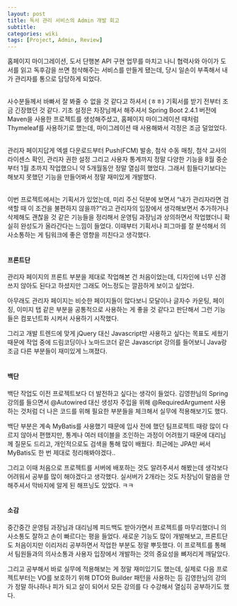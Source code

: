 ```yaml
---
layout: post
title: 독서 관리 서비스의 Admin 개발 회고
subtitle: 
categories: wiki
tags: [Project, Admin, Review]
---
```

홈페이지 마이그레이션, 도서 단행본 API 구현 업무를 마치고 나니 협력사와 아이가 도서를 읽고 독후감을 쓰면 첨삭해주는 서비스를 만들게 됐는데, 당시 일손이 부족해서 내가 관리자를 통으로 담당하게 되었다.
<br/>
<br/>


사수분들께서 바빠서 잘 봐줄 수 없을 것 같다고 하셔서 (ㅎㅎ) 기획서를 받기 전부터 조금 긴장했던 것 같다.
기초 설정은 차장님께서 해주셔서 Spring Boot 2.4.1 버전에 Maven을 사용한 프로젝트를 생성해주셨고, 홈페이지 마이그레이션 때처럼 Thymeleaf를 사용하기로 했는데, 마이그레이션 때 사용해봐서 걱정은 조금 덜었었다.
<br/>
<br/>


관리자 페이지답게 엑셀 다운로드부터 Push(FCM) 발송, 첨삭 수동 매칭, 첨삭 교사의 라이센스 확인, 관리자 권한 설정 그리고 사용자 통계까지 정말 다양한 기능을 8월 중순부터 1월 초까지 작업했으니 약 5개월동안 정말 열심히 했었다. 그래서 힘들다기보다는 해보지 못했던 기능을 만들어봐서 정말 재미있게 개발했다.
<br/>
<br/>


이번 프로젝트에서는 기획서가 있었는데, 미리 주신 덕분에 보면서 “내가 관리자라면 검색할 때 이 조건을 불편하지 않을까?”라고 관리자의 입장에서 생각해보면서 추가하거나 삭제해도 괜찮을 것 같은 기능들을 정리해서 운영팀 과장님과 상의하면서 작업했더니 확실히 완성도가 올라간다는 느낌이 들었다. 이때부터 기획서나 피그마를 잘 분석해서 의사소통하는 게 팀워크에 좋은 영향을 끼친다고 생각했다.
<br/>
<br/>


#### 프론트단
관리자 페이지의 프론트 부분을 제대로 작업해본 건 처음이었는데, 디자인에 너무 신경쓰지 않아도 된다고 하셨지만 그래도 어느정도는 깔끔하게 보이고 싶었다.

아무래도 관리자 페이지는 비슷한 페이지들이 많다보니 모달이나 글자수 카운팅, 페이징, 이미지 탭 같은 부분을 공통적으로 사용하는 게 좋을 것 같다고 판단해서 그런 기능들은 컴포넌트화 시켜서 사용하기 시작했다.

그리고 개발 트렌드에 맞게 jQuery 대신 Javascript만 사용하고 싶다는 목표도 세웠기 때문에 작업 중에 드림코딩이나 노마드코더 같은 Javascript 강의를 들어보니 Java랑 조금 다른 부분들이 재미있게 느껴졌다.
<br/>
<br/>


#### 백단
백단 작업도 이전 프로젝트보다 더 발전하고 싶다는 생각이 들었다. 김영한님의 Spring 강의를 들으면서 @Autowired 대신 생성자 주입을 위해 @RequiredArgument 사용하는 것처럼 더 나은 코드를 위해 필요한 부분들을 체크해서 실무에 적용해보기도 했다.

백단 부분은 계속 MyBatis를 사용했기 때문에 입사 전에 했던 팀프로젝트 때랑 많이 다르지 않아서 편했지만, 통계나 여러 테이블을 조인하는 과정이 어려웠기 때문에 대리님께 질문도 드리고, 개인적으로도 검색을 통해 많이 배웠다. 최근에는 JPA만 써서 MyBatis도 한 번 제대로 정리해봐야겠다..

그리고 이때 처음으로 프로젝트를 서버에 배포하는 것도 알려주셔서 해봤는데 생각보다 어려워서 공부를 많이 해야겠다고 생각했다. 실서버가 2개라는 것도 차장님이 말씀을 안 해주셔서 막바지에 알게 된 해프닝도 있었다. ㅋㅋ
<br/>
<br/>


#### 소감
중간중간 운영팀 과장님과 대리님께 피드백도 받아가면서 프로젝트를 마무리했더니 의사소통도 잘하고 손이 빠르다는 평을 들었다. 새로운 기능도 많이 개발해보고, 프론트단도 처음이지만 이리저리 공부하면서 작업한 부분도 정말 뿌듯했다. 이 프로젝트를 통해서 팀원들과의 의사소통과 사용자 입장에서 개발하는 것의 중요성을 뼈저리게 깨달았다. 

그리고 공부해서 바로 실무에 적용해보는 게 정말 재미있기도 했는데, 실제로 다음 프로젝트부터는 VO를 보호하기 위해 DTO와 Builder 패턴을 사용하는 등 김영한님의 강의가 정말 하나하나 피가 되고 살이 되어서 모든 강의를 다 수강해서 열심히 공부하기도 했다.